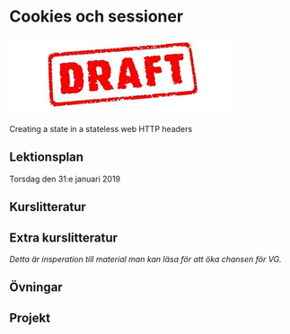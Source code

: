 # Cookies och sessioner 

![Draft](draft.jpg)

Creating a state in a stateless web
HTTP headers

## Lektionsplan
Torsdag den 31:e januari 2019


## Kurslitteratur
## Extra kurslitteratur
*Detta är insperation till material man kan läsa för att öka chansen för VG.*
## Övningar
## Projekt
